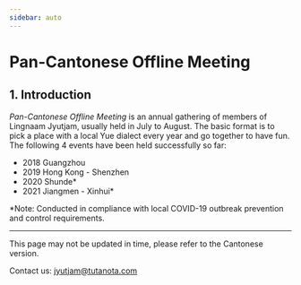 ```yaml
---
sidebar: auto
---
```


# Pan-Cantonese Offline Meeting

## 1. Introduction

*Pan-Cantonese Offline Meeting* is an annual gathering of members of Lingnaam Jyutjam, usually held in July to August. The basic format is to pick a place with a local Yue dialect every year and go together to have fun. The following 4 events have been held successfully so far:

- 2018 Guangzhou
- 2019 Hong Kong - Shenzhen
- 2020 Shunde*
- 2021 Jiangmen - Xinhui*

*Note: Conducted in compliance with local COVID-19 outbreak prevention and control requirements.

---

This page may not be updated in time, please refer to the Cantonese version.

Contact us: jyutjam@tutanota.com
